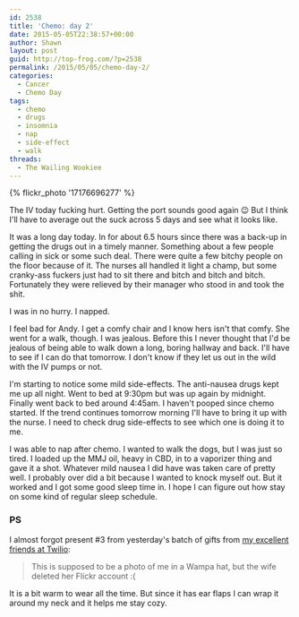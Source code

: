 ```yaml
---
id: 2538
title: 'Chemo: day 2'
date: 2015-05-05T22:38:57+00:00
author: Shawn
layout: post
guid: http://top-frog.com/?p=2538
permalink: /2015/05/05/chemo-day-2/
categories:
  - Cancer
  - Chemo Day
tags:
  - chemo
  - drugs
  - insomnia
  - nap
  - side-effect
  - walk
threads:
  - The Wailing Wookiee
---
```

{% flickr_photo '17176696277' %} 

The IV today fucking hurt. Getting the port sounds good again 😉 But I think I'll have to average out the suck across 5 days and see what it looks like. 

It was a long day today. In for about 6.5 hours since there was a back-up in getting the drugs out in a timely manner. Something about a few people calling in sick or some such deal. There were quite a few bitchy people on the floor because of it. The nurses all handled it light a champ, but some cranky-ass fuckers just had to sit there and bitch and bitch and bitch. Fortunately they were relieved by their manager who stood in and took the shit. 

I was in no hurry. I napped. 

I feel bad for Andy. I get a comfy chair and I know hers isn't that comfy. She went for a walk, though. I was jealous. Before this I never thought that I'd be jealous of being able to walk down a long, boring hallway and back. I'll have to see if I can do that tomorrow. I don't know if they let us out in the wild with the IV pumps or not.

I'm starting to notice some mild side-effects. The anti-nausea drugs kept me up all night. Went to bed at 9:30pm but was up again by midnight. Finally went back to bed around 4:45am. I haven't pooped since chemo started. If the trend continues tomorrow morning I'll have to bring it up with the nurse. I need to check drug side-effects to see which one is doing it to me.

I was able to nap after chemo. I wanted to walk the dogs, but I was just so tired. I loaded up the MMJ oil, heavy in CBD, in to a vaporizer thing and gave it a shot. Whatever mild nausea I did have was taken care of pretty well. I probably over did a bit because I wanted to knock myself out. But it worked and I got some good sleep time in. I hope I can figure out how stay on some kind of regular sleep schedule.

### PS

I almost forgot present #3 from yesterday's batch of gifts from [my excellent friends at Twilio](https://www.twilio.com):

<blockquote>
This is supposed to be a photo of me in a Wampa hat, but the wife deleted her Flickr account :(
</blockquote>

It is a bit warm to wear all the time. But since it has ear flaps I can wrap it around my neck and it helps me stay cozy.